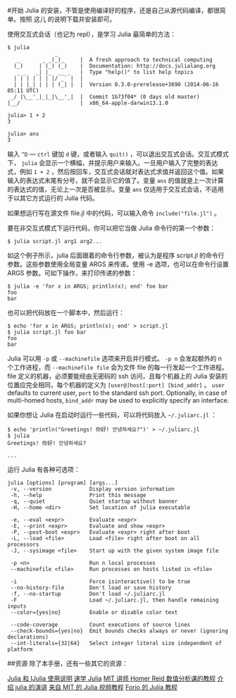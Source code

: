 #开始
Julia 的安装，不管是使用编译好的程序，还是自己从源代码编译，都很简单。按照 这儿 的说明下载并安装即可。

使用交互式会话（也记为 repl），是学习 Julia 最简单的方法：
```
$ julia
               _
   _       _ _(_)_     |  A fresh approach to technical computing
  (_)     | (_) (_)    |  Documentation: http://docs.julialang.org
   _ _   _| |_  __ _   |  Type "help()" to list help topics
  | | | | | | |/ _` |  |
  | | |_| | | | (_| |  |  Version 0.3.0-prerelease+3690 (2014-06-16 05:11 UTC)
 _/ |\__'_|_|_|\__'_|  |  Commit 1b73f04* (0 days old master)
|__/                   |  x86_64-apple-darwin13.1.0

julia> 1 + 2
3

julia> ans
3
```
输入 `^D` — `ctrl` 键加 `d` 键，或者输入 `quit()` ，可以退出交互式会话。交互式模式下， `julia` 会显示一个横幅，并提示用户来输入。一旦用户输入了完整的表达式，例如 `1 + 2` ，然后按回车，交互式会话就对表达式求值并返回这个值。如果输入的表达式末尾有分号，就不会显示它的值了。变量 `ans` 的值就是上一次计算的表达式的值，无论上一次是否被显示。变量 `ans` 仅适用于交互式会话，不适用于以其它方式运行的 Julia 代码。

如果想运行写在源文件 file.jl 中的代码，可以输入命令 `include("file.jl")` 。

要在非交互式模式下运行代码，你可以把它当做 Julia 命令行的第一个参数：

```
$ julia script.jl arg1 arg2...
```

如这个例子所示，julia 后面跟着的命令行参数，被认为是程序 script.jl 的命令行参数。这些参数使用全局变量 ARGS 来传递。使用 -e 选项，也可以在命令行设置 ARGS 参数。可如下操作，来打印传递的参数：

```
$ julia -e 'for x in ARGS; println(x); end' foo bar
foo
bar
```

也可以把代码放在一个脚本中，然后运行：

```
$ echo 'for x in ARGS; println(x); end' > script.jl
$ julia script.jl foo bar
foo
bar
```

Julia 可以用 `-p` 或 `--machinefile` 选项来开启并行模式。 `-p n` 会发起额外的 n 个工作进程，而 `--machinefile file` 会为文件 file 的每一行发起一个工作进程。 file 定义的机器，必须要能经由无密码的 ssh 访问，且每个机器上的 Julia 安装的位置应完全相同，每个机器的定义为 `[user@]host[:port] [bind_addr]` 。 `user` defaults to current user, `port` to the standard ssh port. Optionally, in case of multi-homed hosts, `bind_addr` may be used to explicitly specify an interface.

如果你想让 Julia 在启动时运行一些代码，可以将代码放入 `~/.juliarc.jl` ：

```
$ echo 'println("Greetings! 你好! 안녕하세요?")' > ~/.juliarc.jl
$ julia
Greetings! 你好! 안녕하세요?

...
```

运行 Julia 有各种可选项：

```
julia [options] [program] [args...]
 -v, --version            Display version information
 -h, --help               Print this message
 -q, --quiet              Quiet startup without banner
 -H, --home <dir>         Set location of julia executable

 -e, --eval <expr>        Evaluate <expr>
 -E, --print <expr>       Evaluate and show <expr>
 -P, --post-boot <expr>   Evaluate <expr> right after boot
 -L, --load <file>        Load <file> right after boot on all processors
 -J, --sysimage <file>    Start up with the given system image file

 -p <n>                   Run n local processes
 --machinefile <file>     Run processes on hosts listed in <file>

 -i                       Force isinteractive() to be true
 --no-history-file        Don't load or save history
 -f, --no-startup         Don't load ~/.juliarc.jl
 -F                       Load ~/.juliarc.jl, then handle remaining inputs
 --color={yes|no}         Enable or disable color text

 --code-coverage          Count executions of source lines
 --check-bounds={yes|no}  Emit bounds checks always or never (ignoring declarations)
 --int-literals={32|64}   Select integer literal size independent of platform
```

##资源
除了本手册，还有一些其它的资源：

[Julia 和 IJulia 使用说明](http://math.mit.edu/~stevenj/Julia-cheatsheet.pdf)
[速学 Julia](http://learnxinyminutes.com/docs/julia/)
[MIT 讲师 Homer Reid 数值分析课的教程](http://homerreid.dyndns.org/teaching/18.330/JuliaProgramming.shtml)
[介绍 julia 的演讲](https://raw.githubusercontent.com/ViralBShah/julia-presentations/master/Fifth-Elephant-2013/Fifth-Elephant-2013.pdf)
[来自 MIT 的 Julia 视频教程](http://julialang.org/blog/2013/03/julia-tutorial-MIT/)
[Forio 的 Julia 教程](http://forio.com/labs/julia-studio/tutorials/)